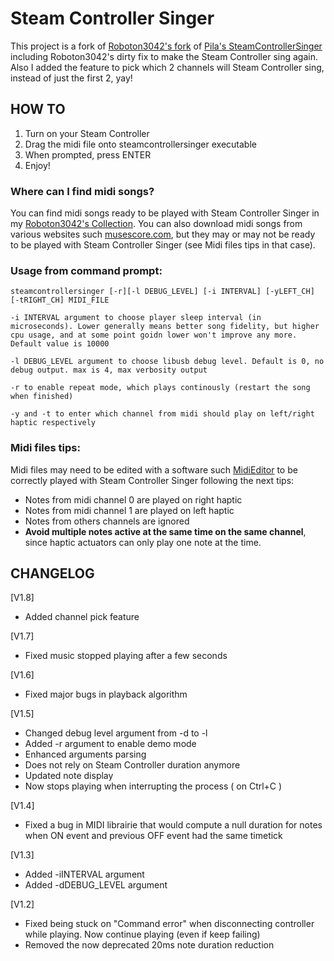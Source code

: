 # Steam Controller Singer

This project is a fork of [Roboton3042's fork](https://github.com/Roboron3042/SteamControllerSinger) of [Pila's SteamControllerSinger](https://gitlab.com/Pilatomic/SteamControllerSinger) including Roboton3042's dirty fix to make the Steam Controller sing again. 
Also I added the feature to pick which 2 channels will Steam Controller sing, instead of just the first 2, yay!

## HOW TO

1. Turn on your Steam Controller
2. Drag the midi file onto steamcontrollersinger executable
3. When prompted, press ENTER
4. Enjoy!

### Where can I find midi songs?

You can find midi songs ready to be played with Steam Controller Singer in my [Roboton3042's Collection](https://mega.nz/#F!BWpEWKzB!r7WPw5bZ_domN4pk-FJsjg). You can also download midi songs from various websites such [musescore.com](https://musescore.com/), but they may or may not be ready to be played with Steam Controller Singer (see Midi files tips in that case).

### Usage from command prompt:
	steamcontrollersinger [-r][-l DEBUG_LEVEL] [-i INTERVAL] [-yLEFT_CH] [-tRIGHT_CH] MIDI_FILE

	-i INTERVAL argument to choose player sleep interval (in microseconds). Lower generally means better song fidelity, but higher cpu usage, and at some point goidn lower won't improve any more. Default value is 10000

	-l DEBUG_LEVEL argument to choose libusb debug level. Default is 0, no debug output. max is 4, max verbosity output
	
	-r to enable repeat mode, which plays continously (restart the song when finished)
	
	-y and -t to enter which channel from midi should play on left/right haptic respectively

### Midi files tips:

Midi files may need to be edited with a software such [MidiEditor](https://www.midieditor.org/) to be correctly played with Steam Controller Singer following the next tips:

* Notes from midi channel 0 are played on right haptic
* Notes from midi channel 1 are played on left haptic
* Notes from others channels are ignored
* **Avoid multiple notes active at the same time on the same channel**, since haptic actuators can only play one note at the time.

## CHANGELOG
[V1.8]
* Added channel pick feature

[V1.7]
* Fixed music stopped playing after a few seconds

[V1.6]
* Fixed major bugs in playback algorithm

[V1.5]
* Changed debug level argument from -d to -l
* Added -r argument to enable demo mode
* Enhanced arguments parsing
* Does not rely on Steam Controller duration anymore
* Updated note display
* Now stops playing when interrupting the process ( on Ctrl+C )

[V1.4]
* Fixed a bug in MIDI librairie that would compute a null duration for notes when ON event and previous OFF event had the same timetick

[V1.3]
* Added -iINTERVAL argument
* Added -dDEBUG_LEVEL argument 

[V1.2]
* Fixed being stuck on "Command error" when disconnecting controller while playing. Now continue playing (even if keep failing)
* Removed the now deprecated 20ms note duration reduction
